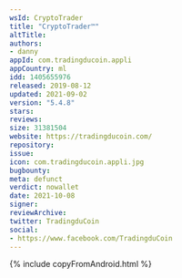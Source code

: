 ```yaml
---
wsId: CryptoTrader
title: "CryptoTrader™"
altTitle: 
authors:
- danny
appId: com.tradingducoin.appli
appCountry: ml
idd: 1405655976
released: 2019-08-12
updated: 2021-09-02
version: "5.4.8"
stars: 
reviews: 
size: 31381504
website: https://tradingducoin.com/
repository: 
issue: 
icon: com.tradingducoin.appli.jpg
bugbounty: 
meta: defunct
verdict: nowallet
date: 2021-10-08
signer: 
reviewArchive:
twitter: TradingduCoin
social:
- https://www.facebook.com/TradingduCoin
---
```


{% include copyFromAndroid.html %}
